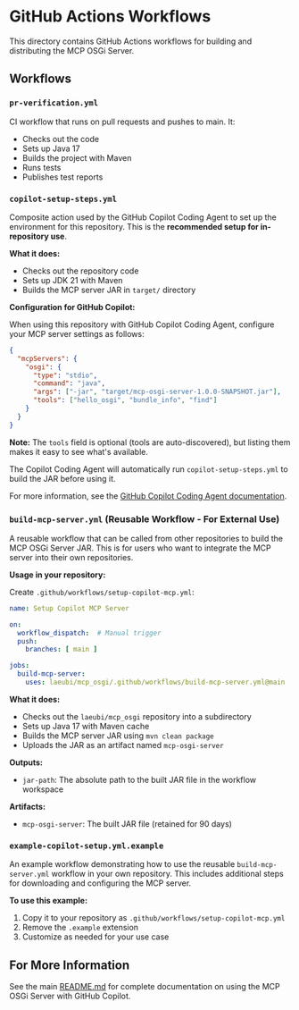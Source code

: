 # GitHub Actions Workflows

This directory contains GitHub Actions workflows for building and distributing the MCP OSGi Server.

## Workflows

### `pr-verification.yml`
CI workflow that runs on pull requests and pushes to main. It:
- Checks out the code
- Sets up Java 17
- Builds the project with Maven
- Runs tests
- Publishes test reports

### `copilot-setup-steps.yml`
Composite action used by the GitHub Copilot Coding Agent to set up the environment for this repository. This is the **recommended setup for in-repository use**.

**What it does:**
- Checks out the repository code
- Sets up JDK 21 with Maven
- Builds the MCP server JAR in `target/` directory

**Configuration for GitHub Copilot:**

When using this repository with GitHub Copilot Coding Agent, configure your MCP server settings as follows:

```json
{
  "mcpServers": {
    "osgi": {
      "type": "stdio",
      "command": "java",
      "args": ["-jar", "target/mcp-osgi-server-1.0.0-SNAPSHOT.jar"],
      "tools": ["hello_osgi", "bundle_info", "find"]
    }
  }
}
```

**Note:** The `tools` field is optional (tools are auto-discovered), but listing them makes it easy to see what's available.

The Copilot Coding Agent will automatically run `copilot-setup-steps.yml` to build the JAR before using it.

For more information, see the [GitHub Copilot Coding Agent documentation](https://docs.github.com/en/copilot/how-tos/use-copilot-agents/coding-agent/customize-the-agent-environment).

### `build-mcp-server.yml` (Reusable Workflow - For External Use)
A reusable workflow that can be called from other repositories to build the MCP OSGi Server JAR. This is for users who want to integrate the MCP server into their own repositories.

**Usage in your repository:**

Create `.github/workflows/setup-copilot-mcp.yml`:

```yaml
name: Setup Copilot MCP Server

on:
  workflow_dispatch:  # Manual trigger
  push:
    branches: [ main ]

jobs:
  build-mcp-server:
    uses: laeubi/mcp_osgi/.github/workflows/build-mcp-server.yml@main
```

**What it does:**
- Checks out the `laeubi/mcp_osgi` repository into a subdirectory
- Sets up Java 17 with Maven cache
- Builds the MCP server JAR using `mvn clean package`
- Uploads the JAR as an artifact named `mcp-osgi-server`

**Outputs:**
- `jar-path`: The absolute path to the built JAR file in the workflow workspace

**Artifacts:**
- `mcp-osgi-server`: The built JAR file (retained for 90 days)

### `example-copilot-setup.yml.example`
An example workflow demonstrating how to use the reusable `build-mcp-server.yml` workflow in your own repository. This includes additional steps for downloading and configuring the MCP server.

**To use this example:**
1. Copy it to your repository as `.github/workflows/setup-copilot-mcp.yml`
2. Remove the `.example` extension
3. Customize as needed for your use case

## For More Information

See the main [README.md](../../README.md) for complete documentation on using the MCP OSGi Server with GitHub Copilot.
